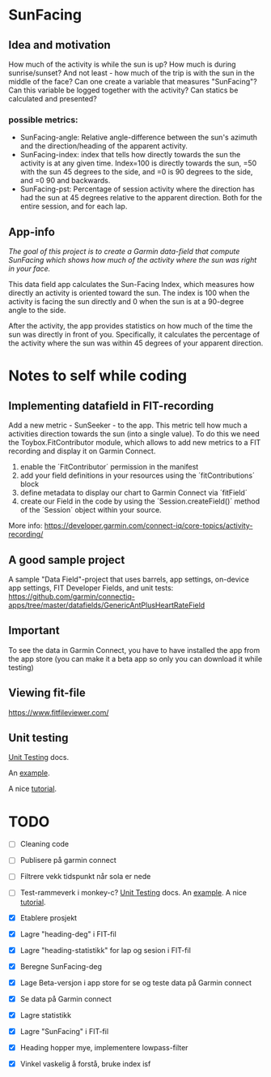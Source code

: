 # SunFacing

## Idea and motivation
How much of the activity is while the sun is up? 
How much is during sunrise/sunset? 
And not least - how much of the trip is with the sun in the middle of the face?
Can one create a variable that measures "SunFacing"? 
Can this variable be logged together with the activity? 
Can statics be calculated and presented?

### possible metrics:
- SunFacing-angle: Relative angle-difference between the sun's azimuth and the direction/heading of the apparent activity.
- SunFacing-index: index that tells how directly towards the sun the activity is at any given time. Index=100 is directly towards the sun, =50 with the sun 45 degrees to the side, and =0 is 90 degrees to the side, and =0 90 and backwards. 
- SunFacing-pst: Percentage of session activity where the direction has had the sun at 45 degrees relative to the apparent direction. Both for the entire session, and for each lap.

## App-info

_The goal of this project is to create a Garmin data-field that compute SunFacing which shows how much of the activity where the sun was right in your face._

This data field app calculates the Sun-Facing Index, which measures how directly an activity is oriented toward the sun. The index is 100 when the activity is facing the sun directly and 0 when the sun is at a 90-degree angle to the side.

After the activity, the app provides statistics on how much of the time the sun was directly in front of you. Specifically, it calculates the percentage of the activity where the sun was within 45 degrees of your apparent direction.

# Notes to self while coding

## Implementing datafield in FIT-recording

Add a new metric - SunSeeker - to the app. This metric tell how much a activities direction towards the sun (into a single value). To do this we need the Toybox.FitContributor module, which allows to add new metrics to a FIT recording and display it on Garmin Connect.
1)  enable the ´FitContributor´ permission in the manifest
2)  add your field definitions in your resources using the ´fitContributions´ block
3)  define metadata to display our chart to Garmin Connect via ´fitField´
4)  create our Field in the code by using the ´Session.createField()´ method of the ´Session´ object within your source.

More info: https://developer.garmin.com/connect-iq/core-topics/activity-recording/

## A good sample project

A sample "Data Field"-project that uses barrels, app settings, on-device app settings, FIT Developer Fields, and unit tests: https://github.com/garmin/connectiq-apps/tree/master/datafields/GenericAntPlusHeartRateField

## Important

To see the data in Garmin Connect, you have to have installed the app from the app store (you can make it a beta app so only you can download it while testing)

## Viewing fit-file

https://www.fitfileviewer.com/

## Unit testing
[Unit Testing](https://developer.garmin.com/connect-iq/core-topics/unit-testing/) docs.

An [example](https://github.com/ferranpujolcamins/GarminApps/tree/main/BarrelTests/tests/Shared_IQ_1_4_0). 

A nice [tutorial](https://starttorun.info/tutorial-create-connect-iq-unit-tests/).



# TODO
- [ ] Cleaning code
- [ ] Publisere på garmin connect
- [ ] Filtrere vekk tidspunkt når sola er nede
- [ ] Test-rammeverk i monkey-c? 
[Unit Testing](https://developer.garmin.com/connect-iq/core-topics/unit-testing/) docs. 
An [example](https://github.com/ferranpujolcamins/GarminApps/tree/main/BarrelTests/tests/Shared_IQ_1_4_0). 
A nice [tutorial](https://starttorun.info/tutorial-create-connect-iq-unit-tests/). 
- [x] Etablere prosjekt
- [x] Lagre "heading-deg" i FIT-fil
- [x] Lagre "heading-statistikk" for lap og sesion i FIT-fil
- [x] Beregne SunFacing-deg 
- [x] Lage Beta-versjon i app store for se og teste data på Garmin connect 
- [x] Se data på Garmin connect
- [x] Lagre statistikk    
- [x] Lagre "SunFacing" i FIT-fil
- [x] Heading hopper mye, implementere lowpass-filter
- [x] Vinkel vaskelig å forstå, bruke index isf

